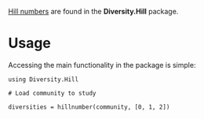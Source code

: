 [Hill numbers](http://www.jstor.org/stable/1934352) are found in the
**Diversity.Hill** package.

# Usage

Accessing the main functionality in the package is simple:

```julia_skip
using Diversity.Hill

# Load community to study

diversities = hillnumber(community, [0, 1, 2])
```
